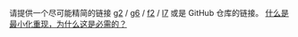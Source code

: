 请提供一个尽可能精简的链接 <a href="https://codesandbox.io/s/g2-reproduction-template-6ipi1" target="_blank">g2</a> / <a href="https://codesandbox.io/s/g6-reproduction-template-uvzdf" target="_blank">g6</a> / <a href="https://codesandbox.io/s/f2-reproduction-template-un2dz" target="_blank">f2</a> / <a href="https://codesandbox.io/s/l7-reproduction-template-5m868" target="_blank">l7</a> 或是 GitHub 仓库的链接。
[什么是最小化重现，为什么这是必需的？](#repro-modal)
